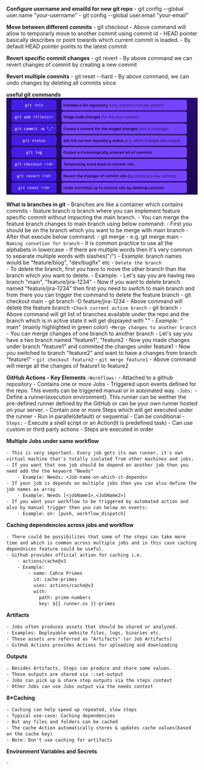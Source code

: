 **Configure username and emailId for new git repo**
    - git config --global user.name "your-username"
    - git config --global user.email "your-email"

**Move between different commits**
    - git checkout <id>
    - Above command will allow to temporarly move to another commit using commit id
    - HEAD pointer basically describes or point towards which current commit is loaded.
    - By default HEAD pointer points to the latest commit

**Revert specific commit changes**
    - git revert <id>
    - By above command we can revert changes of commit by creating a new commit

**Revert multiple commits**
    - git reset --hard <id>
    - By above command, we can undo changes by deleting all commits since <id>

**useful git commands**
![Git commands](commands.png)


**What is branches in git**
    -  Branches are like a container which contains commits
    - feature branch is branch where you can implement feature specific commit without impacting the main branch.
    - You can merge the feature branch changes to main branch using below command:
        - First you should be on the branch which you want to be merge with main branch
        - After that execute below command:
            - git merge <branchName>
            - e.g. git merge main
    -`Naming convetion for branch`
        - It is common practice to use all the alphabets in lowercase
        - If there are multiple words then it's very common to separate multiple words with slashes("/")
        - Example: branch names would be "feature/blog", "dev/bugfix" etc
    - `Delete the branch`    
        - To delete the branch, first you have to move the other branch than the branch which you want to delete.
        - Example:
            - Let's say you are having two branch "main", "feature/jira-1234"
            - Now if you want to delete branch named "feature/jira-1234" then first you need to switch to main branch and from there you can trigger the command to delete the feature branch
            - git checkout main
            - git branch -D feature/jira-1234
            - Above command will delete the feature branch
    -`Check current active branch`
        - git branch
        - Above command will git list of branches available under the repo and the branch which is in active state it will get displayed with "*"
        - Example: "* main" (mainly highlighted in green color)
    -`Merge changes to another branch`
        - You can merge changes of one branch to another branch
        - Let's say you have a two branch named "feature1", "feature2
        - Now you made changes under branch "feature1"  and commited the changes under feature1
        - Now you switched to branch "feature2" and want to have a changes from branch "feature1"
            - `git checkout feature2`
            - `git merge feature1`
        - Above command will merge all the changes of feature1 to feature2

**GitHub Actions - Key Elements**
    -`Workflows:`
        - Attached to a github repository
        - Contains one or more Jobs
        - Triggered upon events defined for the repo. This events can be triggered manual or in automated way.
    -`Jobs:`
        - Define a runner(execution environment). This runner can be weither the pre-defined runner defined by the GitHub or can be your own runner hosted on your server.
        - Contain one or more Steps which will get executed under the runner
        - Run in parallel(default) or sequential
        - Can be conditional
    -`Steps:`
        - Execute a shell script or an Action(It is predefined task)
        - Can use custom or third party actions
        - Steps are executed in order

**Multiple Jobs under same workflow**
    
    - This is very important. Every job gets its own runner, it's own virtual machine that's totally isolated from other machines and jobs.
    - If you want that one job should be depend on another job then you need add the the keyword "Needs"
        - Example: Needs: <Job-name-on-which-it-depends>
    - If your job is depends on multiple jobs then you can also define the job names as array
        - Example: Needs [<jobName1>,<JobName2>]
    - If you want your workflow to be triggered by automated action and also by manual trigger then you can below on events:
        - Example: on: [push, workflow_dispatch]

**Caching dependencies across jobs and workflow**

    - There could be possibilites that some of the steps can take more time and which is common across multiple jobs and in this case caching dependnices feature could be useful.
    - Github provides official action for caching i.e.
        - actions/cache@v3
        - Example:
            - name: Cahce Primes
              id: cache-primes
              uses: actions/cache@v3
              with:
                path: prime-numbers
                key: ${{ runner.os }}-primes

**Artifacts**

    - Jobs often produces assets that should be shared or analyzed.
    - Examples: Deployable website files, logs, binaries etc.
    - These assets are referred as "Artifacts" (or Job Artifacts)
    - GitHub Actions provides Actions for uploading and downloading

**Outputs**

    - Besides Artifacts, Steps can produce and share some values.
    - These outputs are shared via ::set-output
    - Jobs can pick up & share step outputs via the steps context
    - Other Jobs can use Jobs output via the needs context

**8*Caching**

    - Caching can help speed up repeated, slow steps
    - Typical use-case: Caching dependencies
    - But any files and folders can be cached
    - The cache Action automatically stores & updates cache values(based on the cache key)
    - Note: Don't use caching for artifacts

**Environment Variables and Secrets**

    - 